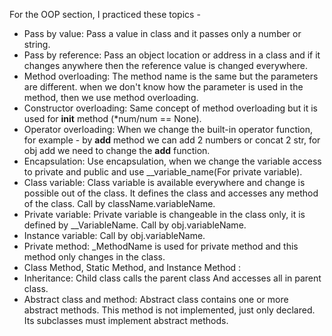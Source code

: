 For the OOP section, I practiced these topics -

- Pass by value: Pass a value in class and it passes only a number or string.
- Pass by reference: Pass an object location or address in a class and if it changes anywhere then the reference value is changed everywhere.
- Method overloading: The method name is the same but the parameters are different. when we don't know how the parameter is used in the method, then we use method overloading. 
- Constructor overloading: Same concept of method overloading but it is used for __init__ method (*num/num == None).
- Operator overloading: When we change the built-in operator function, for example - by __add__ method we can add 2 numbers or concat 2 str, for obj add we need to change the __add__ function. 
- Encapsulation: Use encapsulation, when we change the variable access to private and public and use __variable_name(For private variable).
- Class variable: Class variable is  available everywhere and change is possible out of the class. It defines the class and accesses any method of the class. Call by className.variableName.
- Private variable: Private variable is changeable in the class only, it is defined by __VariableName. Call by obj.variableName.
- Instance variable: Call by obj.variableName.
- Private method: _MethodName is used for private method and this method only changes in the class.
- Class Method, Static Method, and Instance Method :
- Inheritance: Child class calls the parent class And accesses all in parent class.
- Abstract class  and method: Abstract class contains one or more abstract methods. This method is not implemented, just only declared. Its subclasses must implement abstract methods.

 

